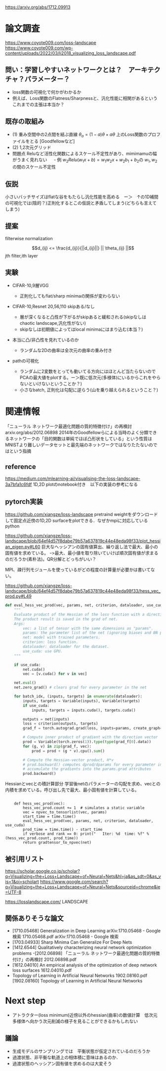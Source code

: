 https://arxiv.org/abs/1712.09913

# 論文調査
https://www.coyote009.com/loss-landscape
https://www.coyote009.com/wp-content/uploads/2022/03/li2018_visualizing_loss_landscape.pdf
## 問い：学習しやすいネットワークとは？　アーキテクチャ？パラメーター？
   - loss関数の可視化で何かがわかるか
   - 例えば、Loss関数のFlatness/Sharpnessと、汎化性能に相関があるというこれまでの主張は本当か？
## 既存の取組み
   - (1) 重み空間中の2点間を結ぶ直線 $\theta_a=(1-a)\theta+a\theta$ 上のLoss関数のプロファイルをとる [Goodfellowなど]
   - (2) 1,2次元グリッド
   - 問題点 Reluなど活性化関数によるスケール不定性があり、mimimamuの幅がうまく見れない
　     - 例 $w_2Relu(w_1x+b)=w_1w_2x+w_2b_1+b_2$の $w_1,w_2$の間のスケール不定性
　 
## 仮説
小さいバッチサイズはflatな谷をもたらし汎化性能を高める　ー＞　↑の1D補間の可視化では(陰的？)正則化するとこの仮説と矛盾してしまう(どちらも言えてしまう)
## 提案
filterwise normalization

$$d_{ij} <= \frac{d_{ij}}{||d_{ij}||} || \theta_{ij} ||$$
jth filter,ith layer

## 実験
- CIFAR-10,9層VGG
    - 正則化してもflat/sharp minimaの関係が変わらない
- CIFAR-10,Resnet 20,56,110 skipある/なし
    - 層が深くなると凸性が下がるがskipあると緩和される(skipなしはchaotic landscape,汎化性がない)
    - skipなしは初期値によってはlocal minimaにはまり込む(本当？)
- 本当に凸/非凸性を見れているのか
    - ランダムな2Dの曲率は全次元の曲率の重み付き

- pathの可視化
    - ランダムに2変数をとっても動いてる方向にはほとんど当たらないのでPCAの最大値をplotする。ー＞既に低次元(多様体)にいるからこれをやらないといけないということか？)
    - 小さなbatch, 正則化は勾配に逆らう(山を乗り越えられるということ？)

# 関連情報

「ニューラル ネットワーク最適化問題の質的特徴付け」の再検討 arxiv.org/abs/2012.06898 
2014年のGoodfellowらによる当時のよく分類できるネットワークの「目的関数は単純でほぼ凸形状をしている」という性質はMNISTより難しいデータセットと最先端のネットワークではなりたたないのではという指摘

## reference
https://medium.com/mlearning-ai/visualising-the-loss-landscape-3a7bfa1c6fdf
1D,2D plotのnotebook付き　以下の実装の参考になる

## pytorch実装
https://github.com/xiangze/loss-landscape
pretraind weightをダウンロードして固定点近傍の1D,2D surfaceをplotできる．なぜかmpiに対応しているpython

https://github.com/xiangze/loss-landscape/blob/64ef4d57f8dabe79b57a637819c44e48eda98f33/plot_hessian_eigen.py#L60
巨大なヘッシアンの固有値算出、繰り返し法で最大、最小の固有値を求めている。
	ｰ>最大、最小値を取り除いていけば順次固有値が求まるのだろうか(素朴法)。QR分解とどっちがいい？

MPI、疎行列モジュールを使っているがどの程度の計算量が必要かは書いてない。

https://github.com/xiangze/loss-landscape/blob/64ef4d57f8dabe79b57a637819c44e48eda98f33/hess_vec_prod.py#L49
```python
def eval_hess_vec_prod(vec, params, net, criterion, dataloader, use_cuda=False):
    """
    Evaluate product of the Hessian of the loss function with a direction vector "vec".
    The product result is saved in the grad of net.
    Args:
        vec: a list of tensor with the same dimensions as "params".
        params: the parameter list of the net (ignoring biases and BN parameters).
        net: model with trained parameters.
        criterion: loss function.
        dataloader: dataloader for the dataset.
        use_cuda: use GPU.
    """

    if use_cuda:
        net.cuda()
        vec = [v.cuda() for v in vec]

    net.eval()
    net.zero_grad() # clears grad for every parameter in the net

    for batch_idx, (inputs, targets) in enumerate(dataloader):
        inputs, targets = Variable(inputs), Variable(targets)
        if use_cuda:
            inputs, targets = inputs.cuda(), targets.cuda()

        outputs = net(inputs)
        loss = criterion(outputs, targets)
        grad_f = torch.autograd.grad(loss, inputs=params, create_graph=True)

        # Compute inner product of gradient with the direction vector
        prod = Variable(torch.zeros(1)).type(type(grad_f[0].data))
        for (g, v) in zip(grad_f, vec):
            prod = prod + (g * v).cpu().sum()

        # Compute the Hessian-vector product, H*v
        # prod.backward() computes dprod/dparams for every parameter in params and
        # accumulate the gradients into the params.grad attributes
        prod.backward()
```
Hessianとvecとの積計算部分 学習後netのパラメーターの勾配を求め、vecとの内積を求めている。呼び出し先で最大、最小固有値を計算している。

```

    def hess_vec_prod(vec):
        hess_vec_prod.count += 1  # simulates a static variable
        vec = npvec_to_tensorlist(vec, params)
        start_time = time.time()
        eval_hess_vec_prod(vec, params, net, criterion, dataloader, use_cuda)
        prod_time = time.time() - start_time
        if verbose and rank == 0: print("   Iter: %d  time: %f" % (hess_vec_prod.count, prod_time))
        return gradtensor_to_npvec(net)
```


## 被引用リスト
https://scholar.google.co.jp/scholar?q=Visualizing+the+Loss+Landscape+of+Neural+Nets&hl=ja&as_sdt=0&as_vis=1&oi=scholart
https://www.google.com/search?q=Visualizing+the+Loss+Landscape+of+Neural+Nets&sourceid=chrome&ie=UTF-8

https://losslandscape.com/ LANDSCAPE

## 関係ありそうな論文
- [1710.05468] Generalization in Deep Learning
 	   arXiv:1710.05468 - Google 検索  1710.05468.pdf arXiv:1710.05468 - Google 検索
- [1703.04933] Sharp Minima Can Generalize For Deep Nets
- [1412.6544] Qualitatively characterizing neural network optimization problems
 -[2012.06898] 「ニューラル ネットワーク最適化問題の質的特徴付け」の再検討 2012.06898.pdf
- [1612.04010] An empirical analysis of the optimization of deep network loss surfaces	1612.04010.pdf	
- Topology of Learning in Artificial Neural Networks 1902.08160.pdf [1902.08160] Topology of Learning in Artificial Neural Networks
		
# Next step
- アトラクター(loss minimum)近傍以外のhessian(曲率)の数値計算　低次元多様体へ向かう次元削減の様子を見ることができるかもしれない
## 議論
- 生成モデルのサンプリングでは　平衡状態が仮定されているのだろうか
- 過渡状態、非平衡な軌道上の相体積に意味はあるのか．
- 過渡状態のヘッシアン固有値を求めるのは大変そう

